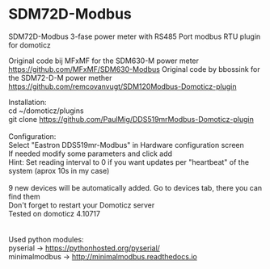 # SDM72D-Modbus
SDM72D-Modbus 3-fase power meter with RS485 Port modbus RTU plugin for domoticz

Original code bij MFxMF for the SDM630-M power meter https://github.com/MFxMF/SDM630-Modbus
Original code by bbossink for the SDM72-D-M power mether https://github.com/remcovanvugt/SDM120Modbus-Domoticz-plugin

Installation: <br>
cd ~/domoticz/plugins<br>
git clone https://github.com/PaulMig/DDS519mrModbus-Domoticz-plugin <br>
<br>
Configuration: <br>
Select "Eastron DDS519mr-Modbus" in Hardware configuration screen<br>
If needed modify some parameters and click add<br>
Hint: Set reading interval to 0 if you want updates per "heartbeat" of the system (aprox 10s in my case)<br>
<br>
9 new devices will be automatically added. Go to devices tab, there you can find them<br>
Don't forget to restart your Domoticz server<br>
Tested on domoticz 4.10717
<br><br><br>
Used python modules: <br>
pyserial -> https://pythonhosted.org/pyserial/ <br>
minimalmodbus -> http://minimalmodbus.readthedocs.io<br>
